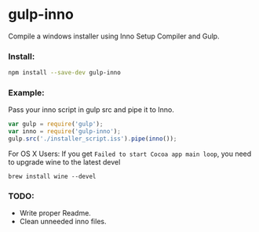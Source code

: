 # gulp-inno

Compile a windows installer using Inno Setup Compiler and Gulp.

### Install:

```bash
npm install --save-dev gulp-inno
```

### Example:

Pass your inno script in gulp src and pipe it to Inno.

```javascript
var gulp = require('gulp');
var inno = require('gulp-inno');
gulp.src('./installer_script.iss').pipe(inno());
```

For OS X Users: If you get `Failed to start Cocoa app main loop`, you need to upgrade wine to the latest devel

```brew install wine --devel```

### TODO:
- Write proper Readme.
- Clean unneeded inno files.
